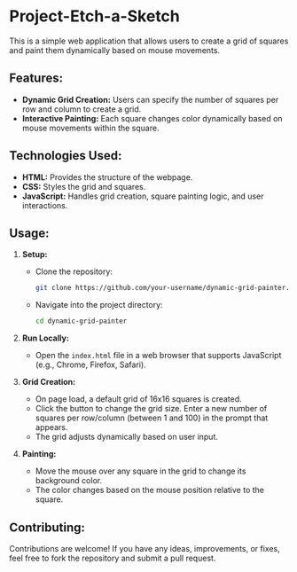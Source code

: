 # Project-Etch-a-Sketch

This is a simple web application that allows users to create a grid of squares and paint them dynamically based on mouse movements.

## Features:
- **Dynamic Grid Creation:** Users can specify the number of squares per row and column to create a grid.
- **Interactive Painting:** Each square changes color dynamically based on mouse movements within the square.

## Technologies Used:
- **HTML:** Provides the structure of the webpage.
- **CSS:** Styles the grid and squares.
- **JavaScript:** Handles grid creation, square painting logic, and user interactions.

## Usage:
1. **Setup:**
   - Clone the repository:
     ```bash
     git clone https://github.com/your-username/dynamic-grid-painter.git
     ```
   - Navigate into the project directory:
     ```bash
     cd dynamic-grid-painter
     ```

2. **Run Locally:**
   - Open the `index.html` file in a web browser that supports JavaScript (e.g., Chrome, Firefox, Safari).

3. **Grid Creation:**
   - On page load, a default grid of 16x16 squares is created.
   - Click the button to change the grid size. Enter a new number of squares per row/column (between 1 and 100) in the prompt that appears.
   - The grid adjusts dynamically based on user input.

4. **Painting:**
   - Move the mouse over any square in the grid to change its background color.
   - The color changes based on the mouse position relative to the square.

## Contributing:
Contributions are welcome! If you have any ideas, improvements, or fixes, feel free to fork the repository and submit a pull request.